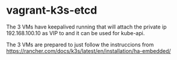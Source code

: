 # vagrant-k3s-etcd

The 3 VMs have keepalived running that will attach the private ip 192.168.100.10 as VIP to and it can be used for kube-api.

The 3 VMs are prepared to just follow the instruccions from 
https://rancher.com/docs/k3s/latest/en/installation/ha-embedded/

